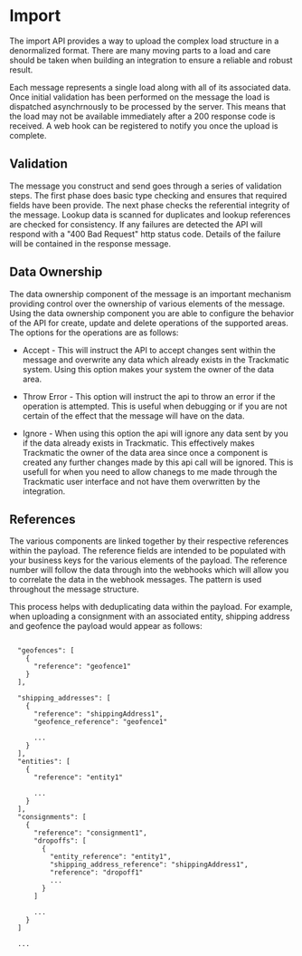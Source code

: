 # Import

The import API provides a way to upload the complex load structure in a denormalized format. There are many moving parts to a load and care should be taken when building an integration to ensure a reliable and robust result.

Each message represents a single load along with all of its associated data. Once initial validation has been performed on the message the load is dispatched asynchrnously to be processed by the server. This means that the load may not be available immediately after a 200 response code is received. A web hook can be registered to notify you once the upload is complete.

## Validation

The message you construct and send goes through a series of validation steps. The first phase does basic type checking and ensures that required fields have been provide. The next phase checks the referential integrity of the message. Lookup data is scanned for duplicates and lookup references are checked for consistency. If any failures are detected the API will respond with a "400 Bad Request" http status code. Details of the failure will be contained in the response message.

## Data Ownership

The data ownership component of the message is an important mechanism providing control over the ownership of various elements of the message. Using the data ownership component you are able to configure the behavior of the API for create, update and delete operations of the supported areas. The options for the operations are as follows:

- Accept - This will instruct the API to accept changes sent within the message and overwrite any data which already exists in the Trackmatic system. Using this option makes your system the owner of the data area.

- Throw Error - This option will instruct the api to throw an error if the operation is attempted. This is useful when debugging or if you are not certain of the effect that the message will have on the data.

- Ignore - When using this option the api will ignore any data sent by you if the data already exists in Trackmatic. This effectively makes Trackmatic the owner of the data area since once a component is created any further changes made by this api call will be ignored. This is usefull for when you need to allow chanegs to me made through the Trackmatic user interface and not have them overwritten by the integration.

## References

The various components are linked together by their respective references within the payload. The reference fields are intended to be populated with your business keys for the various elements of the payload. The reference number will follow the data through into the webhooks which will allow you to correlate the data in the webhook messages. The pattern is used throughout the message structure. 

This process helps with deduplicating data within the payload. For example, when uploading a consignment with an associated entity, shipping address and geofence the payload would appear as follows:

```

  "geofences": [
    {
      "reference": "geofence1"
    }
  ],

  "shipping_addresses": [
    {
      "reference": "shippingAddress1",
      "geofence_reference": "geofence1"

      ...
    }
  ],
  "entities": [
    {
      "reference": "entity1"

      ...
    }
  ],
  "consignments": [
    {
      "reference": "consignment1",
      "dropoffs": [
        {
          "entity_reference": "entity1",
          "shipping_address_reference": "shippingAddress1",
          "reference": "dropoff1"
          ...
        }
      ]

      ...
    }
  ]

  ...

``` 